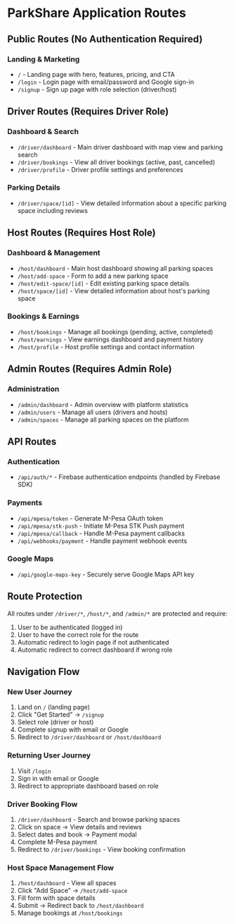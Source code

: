 # ParkShare Application Routes

## Public Routes (No Authentication Required)

### Landing & Marketing
- `/` - Landing page with hero, features, pricing, and CTA
- `/login` - Login page with email/password and Google sign-in
- `/signup` - Sign up page with role selection (driver/host)

## Driver Routes (Requires Driver Role)

### Dashboard & Search
- `/driver/dashboard` - Main driver dashboard with map view and parking search
- `/driver/bookings` - View all driver bookings (active, past, cancelled)
- `/driver/profile` - Driver profile settings and preferences

### Parking Details
- `/driver/space/[id]` - View detailed information about a specific parking space including reviews

## Host Routes (Requires Host Role)

### Dashboard & Management
- `/host/dashboard` - Main host dashboard showing all parking spaces
- `/host/add-space` - Form to add a new parking space
- `/host/edit-space/[id]` - Edit existing parking space details
- `/host/space/[id]` - View detailed information about host's parking space

### Bookings & Earnings
- `/host/bookings` - Manage all bookings (pending, active, completed)
- `/host/earnings` - View earnings dashboard and payment history
- `/host/profile` - Host profile settings and contact information

## Admin Routes (Requires Admin Role)

### Administration
- `/admin/dashboard` - Admin overview with platform statistics
- `/admin/users` - Manage all users (drivers and hosts)
- `/admin/spaces` - Manage all parking spaces on the platform

## API Routes

### Authentication
- `/api/auth/*` - Firebase authentication endpoints (handled by Firebase SDK)

### Payments
- `/api/mpesa/token` - Generate M-Pesa OAuth token
- `/api/mpesa/stk-push` - Initiate M-Pesa STK Push payment
- `/api/mpesa/callback` - Handle M-Pesa payment callbacks
- `/api/webhooks/payment` - Handle payment webhook events

### Google Maps
- `/api/google-maps-key` - Securely serve Google Maps API key

## Route Protection

All routes under `/driver/*`, `/host/*`, and `/admin/*` are protected and require:
1. User to be authenticated (logged in)
2. User to have the correct role for the route
3. Automatic redirect to login page if not authenticated
4. Automatic redirect to correct dashboard if wrong role

## Navigation Flow

### New User Journey
1. Land on `/` (landing page)
2. Click "Get Started" → `/signup`
3. Select role (driver or host)
4. Complete signup with email or Google
5. Redirect to `/driver/dashboard` or `/host/dashboard`

### Returning User Journey
1. Visit `/login`
2. Sign in with email or Google
3. Redirect to appropriate dashboard based on role

### Driver Booking Flow
1. `/driver/dashboard` - Search and browse parking spaces
2. Click on space → View details and reviews
3. Select dates and book → Payment modal
4. Complete M-Pesa payment
5. Redirect to `/driver/bookings` - View booking confirmation

### Host Space Management Flow
1. `/host/dashboard` - View all spaces
2. Click "Add Space" → `/host/add-space`
3. Fill form with space details
4. Submit → Redirect back to `/host/dashboard`
5. Manage bookings at `/host/bookings`
